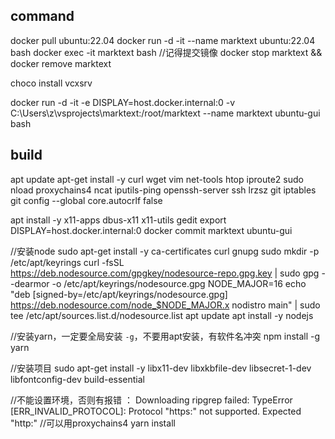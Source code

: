 
## command
docker pull ubuntu:22.04
docker run -d -it --name marktext  ubuntu:22.04 bash
docker exec -it marktext bash
//记得提交镜像
docker stop marktext && docker remove marktext

choco install vcxsrv

docker run -d -it -e DISPLAY=host.docker.internal:0 -v C:\Users\z\vsprojects\marktext:/root/marktext --name marktext  ubuntu-gui bash

## build

apt update
apt-get install -y curl wget vim net-tools htop iproute2 sudo nload proxychains4 ncat iputils-ping openssh-server ssh lrzsz git iptables
git config --global core.autocrlf false

apt install -y x11-apps dbus-x11 x11-utils gedit
export DISPLAY=host.docker.internal:0
docker commit marktext ubuntu-gui

//安装node
sudo apt-get install -y ca-certificates curl gnupg
sudo mkdir -p /etc/apt/keyrings
curl -fsSL https://deb.nodesource.com/gpgkey/nodesource-repo.gpg.key | sudo gpg --dearmor -o /etc/apt/keyrings/nodesource.gpg
NODE_MAJOR=16
echo "deb [signed-by=/etc/apt/keyrings/nodesource.gpg] https://deb.nodesource.com/node_$NODE_MAJOR.x nodistro main" | sudo tee /etc/apt/sources.list.d/nodesource.list
apt update
apt install -y nodejs

//安装yarn，一定要全局安装 `-g`，不要用apt安装，有软件名冲突
npm install -g yarn

//安装项目
sudo apt-get install -y libx11-dev libxkbfile-dev libsecret-1-dev libfontconfig-dev build-essential

//不能设置环境，否则有报错 ： Downloading ripgrep failed: TypeError [ERR_INVALID_PROTOCOL]: Protocol "https:" not supported. Expected "http:"
//可以用proxychains4
yarn install






